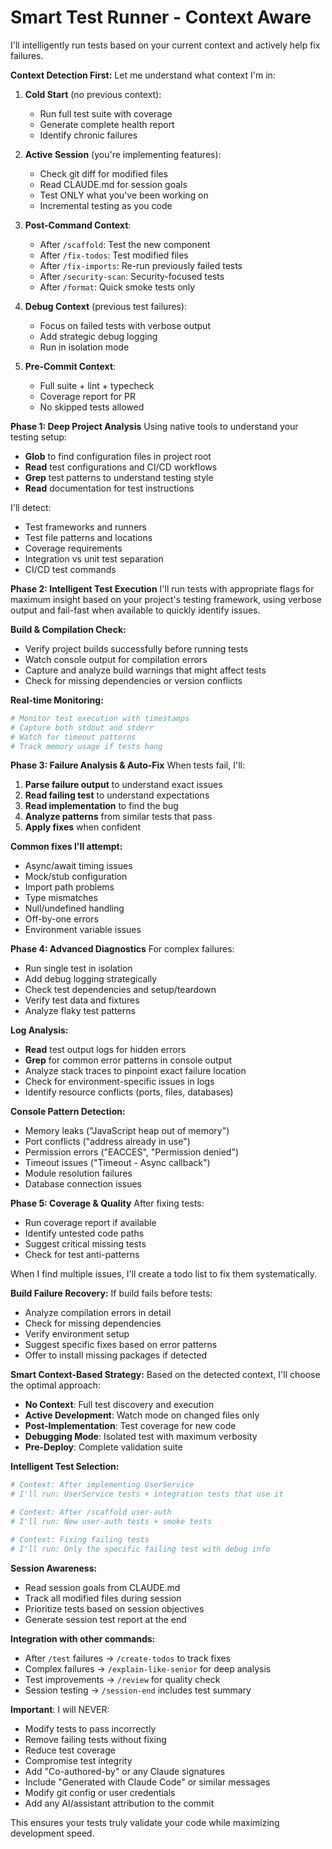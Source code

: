 # Smart Test Runner - Context Aware

I'll intelligently run tests based on your current context and actively help fix failures.

**Context Detection First:**
Let me understand what context I'm in:

1. **Cold Start** (no previous context):
   - Run full test suite with coverage
   - Generate complete health report
   - Identify chronic failures

2. **Active Session** (you're implementing features):
   - Check git diff for modified files
   - Read CLAUDE.md for session goals
   - Test ONLY what you've been working on
   - Incremental testing as you code

3. **Post-Command Context**:
   - After `/scaffold`: Test the new component
   - After `/fix-todos`: Test modified files
   - After `/fix-imports`: Re-run previously failed tests
   - After `/security-scan`: Security-focused tests
   - After `/format`: Quick smoke tests only

4. **Debug Context** (previous test failures):
   - Focus on failed tests with verbose output
   - Add strategic debug logging
   - Run in isolation mode

5. **Pre-Commit Context**:
   - Full suite + lint + typecheck
   - Coverage report for PR
   - No skipped tests allowed

**Phase 1: Deep Project Analysis**
Using native tools to understand your testing setup:
- **Glob** to find configuration files in project root
- **Read** test configurations and CI/CD workflows
- **Grep** test patterns to understand testing style
- **Read** documentation for test instructions

I'll detect:
- Test frameworks and runners
- Test file patterns and locations
- Coverage requirements
- Integration vs unit test separation
- CI/CD test commands

**Phase 2: Intelligent Test Execution**
I'll run tests with appropriate flags for maximum insight based on your project's testing framework, using verbose output and fail-fast when available to quickly identify issues.

**Build & Compilation Check:**
- Verify project builds successfully before running tests
- Watch console output for compilation errors
- Capture and analyze build warnings that might affect tests
- Check for missing dependencies or version conflicts

**Real-time Monitoring:**
```bash
# Monitor test execution with timestamps
# Capture both stdout and stderr
# Watch for timeout patterns
# Track memory usage if tests hang
```

**Phase 3: Failure Analysis & Auto-Fix**
When tests fail, I'll:

1. **Parse failure output** to understand exact issues
2. **Read failing test** to understand expectations
3. **Read implementation** to find the bug
4. **Analyze patterns** from similar tests that pass
5. **Apply fixes** when confident

**Common fixes I'll attempt:**
- Async/await timing issues
- Mock/stub configuration
- Import path problems
- Type mismatches
- Null/undefined handling
- Off-by-one errors
- Environment variable issues

**Phase 4: Advanced Diagnostics**
For complex failures:
- Run single test in isolation
- Add debug logging strategically
- Check test dependencies and setup/teardown
- Verify test data and fixtures
- Analyze flaky test patterns

**Log Analysis:**
- **Read** test output logs for hidden errors
- **Grep** for common error patterns in console output
- Analyze stack traces to pinpoint exact failure location
- Check for environment-specific issues in logs
- Identify resource conflicts (ports, files, databases)

**Console Pattern Detection:**
- Memory leaks ("JavaScript heap out of memory")
- Port conflicts ("address already in use")
- Permission errors ("EACCES", "Permission denied")
- Timeout issues ("Timeout - Async callback")
- Module resolution failures
- Database connection issues

**Phase 5: Coverage & Quality**
After fixing tests:
- Run coverage report if available
- Identify untested code paths
- Suggest critical missing tests
- Check for test anti-patterns

When I find multiple issues, I'll create a todo list to fix them systematically.

**Build Failure Recovery:**
If build fails before tests:
- Analyze compilation errors in detail
- Check for missing dependencies
- Verify environment setup
- Suggest specific fixes based on error patterns
- Offer to install missing packages if detected

**Smart Context-Based Strategy:**
Based on the detected context, I'll choose the optimal approach:

- **No Context**: Full test discovery and execution
- **Active Development**: Watch mode on changed files only  
- **Post-Implementation**: Test coverage for new code
- **Debugging Mode**: Isolated test with maximum verbosity
- **Pre-Deploy**: Complete validation suite

**Intelligent Test Selection:**
```bash
# Context: After implementing UserService
# I'll run: UserService tests + integration tests that use it

# Context: After /scaffold user-auth  
# I'll run: New user-auth tests + smoke tests

# Context: Fixing failing tests
# I'll run: Only the specific failing test with debug info
```

**Session Awareness:**
- Read session goals from CLAUDE.md
- Track all modified files during session
- Prioritize tests based on session objectives
- Generate session test report at the end

**Integration with other commands:**
- After `/test` failures → `/create-todos` to track fixes
- Complex failures → `/explain-like-senior` for deep analysis
- Test improvements → `/review` for quality check
- Session testing → `/session-end` includes test summary

**Important**: I will NEVER:
- Modify tests to pass incorrectly
- Remove failing tests without fixing
- Reduce test coverage
- Compromise test integrity
- Add "Co-authored-by" or any Claude signatures
- Include "Generated with Claude Code" or similar messages
- Modify git config or user credentials
- Add any AI/assistant attribution to the commit

This ensures your tests truly validate your code while maximizing development speed.